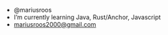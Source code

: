 - @mariusroos
- I’m currently learning Java, Rust/Anchor, Javascript
- mariusroos2000@gmail.com

<!---
mariusroos/mariusroos is a ✨ special ✨ repository because its `README.md` (this file) appears on your GitHub profile.
You can click the Preview link to take a look at your changes.
--->
